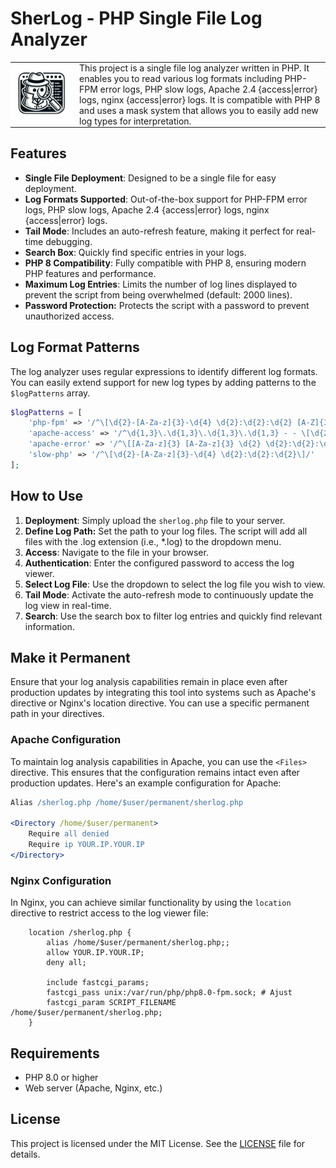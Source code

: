 # SherLog - PHP Single File Log Analyzer

<table style="border-collapse: collapse; border: none;">
  <tr style="border: none;">
    <td style="border: none; vertical-align: top; padding: 0;">
      <img src="assets/SherLog.png" alt="SherLog Logo" style="width: auto; height: auto; max-width: 100px; max-height: 100px; margin-right: 10px;">
    </td>
    <td style="border: none; vertical-align: top; padding: 0;">
      This project is a single file log analyzer written in PHP. It enables you to read various log formats including PHP-FPM error logs, PHP slow logs, Apache 2.4 {access|error} logs, nginx {access|error} logs. It is compatible with PHP 8 and uses a mask system that allows you to easily add new log types for interpretation.
    </td>
  </tr>
</table>


## Features

- **Single File Deployment**: Designed to be a single file for easy deployment. 
- **Log Formats Supported**: Out-of-the-box support for PHP-FPM error logs, PHP slow logs, Apache 2.4 {access|error} logs, nginx {access|error} logs.
- **Tail Mode**: Includes an auto-refresh feature, making it perfect for real-time debugging.
- **Search Box**: Quickly find specific entries in your logs.
- **PHP 8 Compatibility**: Fully compatible with PHP 8, ensuring modern PHP features and performance.
- **Maximum Log Entries**: Limits the number of log lines displayed to prevent the script from being overwhelmed (default: 2000 lines).
- **Password Protection:** Protects the script with a password to prevent unauthorized access.

## Log Format Patterns

The log analyzer uses regular expressions to identify different log formats. You can easily extend support for new log types by adding patterns to the `$logPatterns` array.

```php
$logPatterns = [
    'php-fpm' => '/^\[\d{2}-[A-Za-z]{3}-\d{4} \d{2}:\d{2}:\d{2} [A-Z]{3}\]/',
    'apache-access' => '/^\d{1,3}\.\d{1,3}\.\d{1,3}\.\d{1,3} - - \[\d{2}\/[A-Za-z]{3}\/\d{4}:\d{2}:\d{2}:\d{2} \+\d{4}\]/',
    'apache-error' => '/^\[[A-Za-z]{3} [A-Za-z]{3} \d{2} \d{2}:\d{2}:\d{2}\.\d{6} \d{4}\] \[[a-z]+:[a-z]+\]/',
    'slow-php' => '/^\[\d{2}-[A-Za-z]{3}-\d{4} \d{2}:\d{2}:\d{2}\]/'
];
```

## How to Use

1. **Deployment**: Simply upload the `sherlog.php` file to your server.
2. **Define Log Path:** Set the path to your log files. The script will add all files with the .log extension (i.e., \*.log) to the dropdown menu.
3. **Access**: Navigate to the file in your browser.
4. **Authentication**: Enter the configured password to access the log viewer.
5. **Select Log File**: Use the dropdown to select the log file you wish to view.
6. **Tail Mode**: Activate the auto-refresh mode to continuously update the log view in real-time.
7. **Search**: Use the search box to filter log entries and quickly find relevant information.

## Make it Permanent

Ensure that your log analysis capabilities remain in place even after production updates by integrating this tool into systems such as Apache's <Files> directive or Nginx's location directive. You can use a specific permanent path in your directives.

### Apache Configuration

To maintain log analysis capabilities in Apache, you can use the `<Files>` directive. This ensures that the configuration remains intact even after production updates. Here's an example configuration for Apache:

```apache
Alias /sherlog.php /home/$user/permanent/sherlog.php

<Directory /home/$user/permanent>
    Require all denied
    Require ip YOUR.IP.YOUR.IP
</Directory>
```

### Nginx Configuration

In Nginx, you can achieve similar functionality by using the `location` directive to restrict access to the log viewer file:

```nginx
    location /sherlog.php {
        alias /home/$user/permanent/sherlog.php;;
        allow YOUR.IP.YOUR.IP; 
        deny all;

        include fastcgi_params;
        fastcgi_pass unix:/var/run/php/php8.0-fpm.sock; # Ajust
        fastcgi_param SCRIPT_FILENAME /home/$user/permanent/sherlog.php;
    }
```

## Requirements

- PHP 8.0 or higher
- Web server (Apache, Nginx, etc.)

## License

This project is licensed under the MIT License. See the [LICENSE](LICENSE) file for details.

